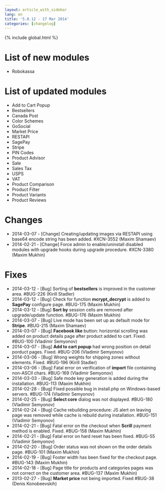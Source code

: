 ```yaml
---
layout: article_with_sidebar
lang: en
title: '5.0.12 - 17 Mar 2014'
categories: [changelog]
---
```


{% include global.html %}

# List of new modules

*   Robokassa

# List of updated modules

*   Add to Cart Popup
*   Bestsellers
*   Canada Post
*   Color Schemes
*   GoSocial
*   Market Price
*   RESTAPI
*   SagePay
*   Stripe
*   PIN Codes
*   Product Advisor
*   Sale
*   Sales Tax
*   USPS
*   VAT
*   Product Comparison
*   Product Filter
*   Product Variants
*   Product Reviews

# Changes

*   2014-03-07 - [Change] Creating/updating images via RESTAPI using base64 encode string has been added. #XCN-3552 (Maxim Shamaev)
*   2014-02-21 - [Change] Force admin to enable/uninstall disabled modules with upgrade hooks during upgrade procedure. #XCN-3380 (Maxim Mukhin)

# Fixes

*   2014-03-12 - [Bug] Sorting of **bestsellers** is improved in the customer area. #BUG-226 (Kirill Stadler)
*   2014-03-12 - [Bug] Check for function **mcrypt_decrypt** is added to **SagePay** configure page. #BUG-175 (Maxim Mukhin)
*   2014-03-12 - [Bug] **Sort by** session cells are removed after upgrade/update function. #BUG-176 (Maxim Mukhin)
*   2014-03-07 - [Bug] Live mode has been set up as default mode for **Stripe**. #BUG-215 (Maxim Shamaev)
*   2014-03-07 - [Bug] **Facebook like** button: horizontal scrolling was added on product details page after product added to cart. Fixed. #BUG-100 (Vladimir Semyonov)
*   2014-03-07 - [Bug] **Add to cart popup** had wrong position on detail porduct pages. Fixed. #BUG-206 (Vladimir Semyonov)
*   2014-03-06 - [Bug] Wrong weights for shipping zones without elements. Fixed. #BUG-196 (Kirill Stadler)
*   2014-03-06 - [Bug] Fatal error on verification of **import** file containing non-ASCII chars. #BUG-169 (Vladimir Semyonov)
*   2014-03-03 - [Bug] Safe mode key generation is added during the installation. #BUG-113 (Maxim Mukhin)
*   2014-02-28 - [Bug] Fixed possible bug in install.php on Windows-based servers. #BUG-174 (Vladimir Semyonov)
*   2014-02-25 - [Bug] **Select core** dialog was not displayed. #BUG-180 (Vladimir Semyonov)
*   2014-02-24 - [Bug] Cache rebuilding procedure: JS alert on leaving page was removed while cache is rebuild during installation. #BUG-151 (Vladimir Semyonov)
*   2014-02-21 - [Bug] Fatal error on the checkout when **Scrill** payment method is enabled. Fixed. #BUG-158 (Maxim Mukhin)
*   2014-02-21 - [Bug] Fatal error on hard reset has been fixed. #BUG-55 (Vladimir Semyonov)
*   2014-02-20 - [Bug] Order status was not shown on the order details page. #BUG-101 (Maxim Mukhin)
*   2014-02-19 - [Bug] Footer width has been fixed for the checkout page. #BUG-143 (Maxim Mukhin)
*   2014-02-18 - [Bug] Page title for products and categories pages was not correct on the customer area. #BUG-137 (Maxim Mukhin)
*   2013-02-27 - [Bug] **Market price** not being imported. Fixed #BUG-38 (Denis Konobeevskih)